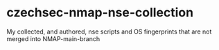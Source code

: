 # czechsec-nmap-nse-collection
My collected, and authored, nse scripts and OS fingerprints that are not merged into NMAP-main-branch
